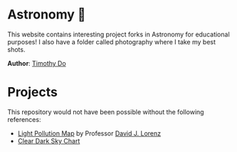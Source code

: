 # Astronomy 🌌
This website contains interesting project forks in Astronomy for educational purposes! I also have a folder called photography where I take my best shots.

**Author**: [Timothy Do](https://timothydo.me)
# Projects
This repository would not have been possible without the following references:
- [Light Pollution Map](https://github.com/djlorenz/djlorenz.github.io/tree/master/astronomy/) by Professor [David J. Lorenz](https://djlorenz.github.io/)
- [Clear Dark Sky Chart](https://www.cleardarksky.com)